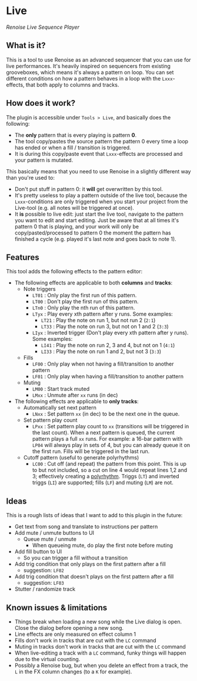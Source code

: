 # Live

_Renoise Live Sequence Player_

## What is it?

This is a tool to use Renoise as an advanced sequencer that you can use for live performances. It's heavily inspired on
sequencers from existing grooveboxes, which means it's always a pattern on loop. You can set different conditions on 
how a pattern behaves in a loop with the `Lxxx`-effects, that both apply to columns and tracks.

## How does it work?

The plugin is accessible under `Tools > Live`, and basically does the following:

- The **only** pattern that is every playing is pattern **0**.
- The tool copy/pastes the source pattern the pattern 0 every time a loop has ended or when a fill / transition is triggered.
- It is during this copy/paste event that `Lxxx`-effects are processed and your pattern is mutated.

This basically means that you need to use Renoise in a slightly different way than you're used to:

- Don't put stuff in pattern 0: it **will** get overwritten by this tool.
- It's pretty useless to play a pattern outside of the live tool, because the `Lxxx`-conditions are only triggered when you start your project from the Live-tool (e.g. all notes will be triggered at once).
- It **is** possible to live edit: just start the live tool, navigate to the pattern you want to edit and start editing. Just be aware that at all times it's pattern 0 that is playing, and your work will only be copy/pasted/processed to pattern 0 the moment the pattern has finished a cycle (e.g. played it's last note and goes back to note 1).

## Features

This tool adds the following effects to the pattern editor:

- The following effects are applicable to both **columns** and **tracks**:
    - Note triggers
        - `LT01` : Only play the first run of this pattern.
        - `LT00` : Don't play the first run of this pattern.
        - `LTn0` : Only play the nth run of this pattern.
        - `LTyx` : Play every xth pattern after y runs. Some examples:
            - `LT21` : Play the note on run 1, but not run 2 (`2:1`)
            - `LT33` : Play the note on run 3, but not on 1 and 2 (`3:3`)
        - `LIyx` : Inverted trigger (Don't play every xth pattern after y runs). Some examples:
            - `LI41` : Play the note on run 2, 3 and 4, but not on 1 (`4:1`)
            - `LI33` : Play the note on run 1 and 2, but not 3 (`3:3`)
    - Fills
        - `LF00` : Only play when not having a fill/transition to another pattern
        - `LF01` : Only play when having a fill/transition to another pattern
    - Muting
        - `LM00` : Start track muted
        - `LMxx` : Unmute after `xx` runs (in dec)
- The following effects are applicable to **only tracks**:
    - Automatically set next pattern
        - `LNxx` : Set pattern `xx` (in dec) to be the next one in the queue.
    - Set pattern play count
        - `LPxx` : Set pattern play count to `xx` (transitions will be triggered in the last count). When a next pattern is queued, the current pattern plays a full `xx` runs. For example: a 16-bar pattern with `LP04` will always play in sets of 4, but you can already queue it on the first run. Fills will be triggered in the last run.
    - Cutoff pattern (useful to generate polyrhythms)
        - `LC00` : Cut off (and repeat) the pattern from this point. This is up to but not included, so a cut on line 4 would repeat lines 1,2 and 3; effectively creating a [polyrhythm](https://en.wikipedia.org/wiki/Polyrhythm). Triggs (`LT`) and inverted triggs (`LI`) are supported; fills (`LF`) and muting (`LM`) are not.

## Ideas

This is a rough lists of ideas that I want to add to this plugin in the future:

- Get text from song and translate to instructions per pattern
- Add mute / unmute buttons to UI
    - Queue mute / unmute
        - When queueing mute, do play the first note before muting    
- Add fill button to UI
    - So you can trigger a fill without a transition
- Add trig condition that only plays on the first pattern after a fill
    - suggestion: `LF02`
- Add trig condition that doesn't plays on the first pattern after a fill
    - suggestion: `LF03`
- Stutter / randomize track

## Known issues & limitations

- Things break when loading a new song while the Live dialog is open. Close the dialog before opening a new song.
- Line effects are only measured on effect column 1
- Fills don't work in tracks that are cut with the `LC` command
- Muting in tracks don't work in tracks that are cut with the `LC` command
- When live-editing a track with a `LC` command, funky things will happen due to the virtual counting.
- Possibly a Renoise bug, but when you delete an effect from a track, the `L` in the FX column changes (to a `K` for example).
